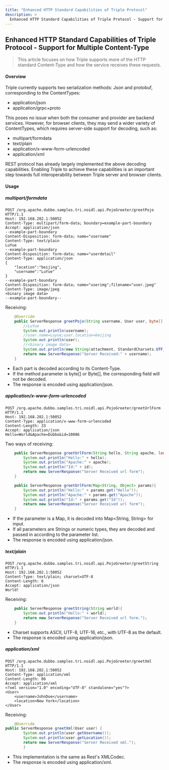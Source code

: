 ```yaml
---
title: "Enhanced HTTP Standard Capabilities of Triple Protocol"
description: >
  Enhanced HTTP Standard Capabilities of Triple Protocol - Support for Multiple Content-Type
---
```

## Enhanced HTTP Standard Capabilities of Triple Protocol - Support for Multiple Content-Type

> This article focuses on how Triple supports more of the HTTP standard Content-Type and how the service receives these requests.
#### **Overview**

Triple currently supports two serialization methods: Json and protobuf, corresponding to the ContentTypes:

* application/json
* application/grpc+proto

This poses no issue when both the consumer and provider are backend services. However, for browser clients, they may send a wider variety of ContentTypes, which requires server-side support for decoding, such as:

* multipart/formdata
* text/plain
* application/x-www-form-urlencoded
* application/xml

REST protocol has already largely implemented the above decoding capabilities. Enabling Triple to achieve these capabilities is an important step towards full interoperability between Triple server and browser clients.


#### **Usage**

##### **multipart/formdata**

```http
POST /org.apache.dubbo.samples.tri.noidl.api.PojoGreeter/greetPojo HTTP/1.1
Host: 192.168.202.1:50052
Content-Type: multipart/form-data; boundary=example-part-boundary
Accept: application/json
--example-part-boundary
Content-Disposition: form-data; name="username"
Content-Type: text/plain
LuYue
--example-part-boundary
Content-Disposition: form-data; name="userdetail"
Content-Type: application/json
{
    "location":"beijing",
    "username":"LuYue"
}
--example-part-boundary
Content-Disposition: form-data; name="userimg";filename="user.jpeg"
Content-Type: image/jpeg
<binary image data>
--example-part-boundary--
```

Receiving:

```java
    @Override
    public ServerResponse greetPojo(String username, User user, byte[] attachment) {
        //LuYue
        System.out.println(username); 
        //user.name=Luyue;user.location=beijing
        System.out.println(user); 
        //<binary image data>
        System.out.println(new String(attachment, StandardCharsets.UTF_8)); 
        return new ServerResponse("Server Received:" + username);
    }
```

* Each part is decoded according to its Content-Type.
* If the method parameter is byte[] or Byte[], the corresponding field will not be decoded.
* The response is encoded using application/json.

##### **application/x-www-form-urlencoded**

```http
POST /org.apache.dubbo.samples.tri.noidl.api.PojoGreeter/greetUrlForm HTTP/1.1
Host: 192.168.202.1:50052
Content-Type: application/x-www-form-urlencoded
Content-Length: 33
Accept: application/json
Hello=World&Apache=Dubbo&id=10086
```

Two ways of receiving:

```java
    public ServerResponse greetUrlForm(String hello, String apache, long id){
        System.out.println("Hello:" + hello);
        System.out.println("Apache:" + apache);
        System.out.println("Id:" + id);
        return new ServerResponse("Server Received url form");
    }
```

```java
    public ServerResponse greetUrlForm(Map<String, Object> params){
        System.out.println("Hello:" + params.get("Hello"));
        System.out.println("Apache:" + params.get("Apache"));
        System.out.println("Id:" + params.get("Id"));
        return new ServerResponse("Server Received url form");
    }
```

* If the parameter is a Map, it is decoded into Map<String, String> for input.
* If all parameters are Strings or numeric types, they are decoded and passed in according to the parameter list.
* The response is encoded using application/json.

##### **text/plain**

```http
POST /org.apache.dubbo.samples.tri.noidl.api.PojoGreeter/greetString HTTP/1.1
Host: 192.168.202.1:50052
Content-Type: text/plain; charset=UTF-8
Content-Length: 6
Accept: application/json
World!
```

Receiving:

```java
    public ServerResponse greetString(String world){
        System.out.println("Hello:" + world);
        return new ServerResponse("Server Received url form.");
    }
```

* Charset supports ASCII, UTF-8, UTF-16, etc., with UTF-8 as the default.
* The response is encoded using application/json.

##### **application/xml**

```http
POST /org.apache.dubbo.samples.tri.noidl.api.PojoGreeter/greetXml HTTP/1.1
Host: 192.168.202.1:50052
Content-Type: application/xml
Content-Length: 86
Accept: application/xml
<?xml version="1.0" encoding="UTF-8" standalone="yes"?>
<User>
    <username>JohnDoe</username>
    <location>New York</location>
</User>
```

Receiving:

```java
    @Override
public ServerResponse greetXml(User user) {
        System.out.println(user.getUsername());
        System.out.println(user.getLocation());
        return new ServerResponse("Server Received xml.");
        }
```

* This implementation is the same as Rest's XMLCodec.
* The response is encoded using application/xml.
